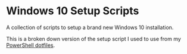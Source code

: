 # Windows 10 Setup Scripts

A collection of scripts to setup a brand new Windows 10 installation.

This is a broken down version of the setup script I used to use from my [PowerShell dotfiles](https://github.com/nathanpc/dotfiles.ps1).
